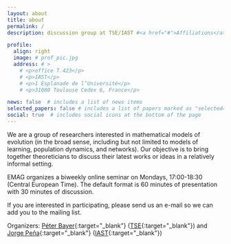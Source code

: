 ```yaml
---
layout: about
title: about
permalink: /
description: discussion group at TSE/IAST #<a href="#">Affiliations</a>. Address. Contacts. Moto. Etc.

profile:
  align: right
  image: # prof_pic.jpg
  address: # >
    # <p>office T.423</p>
    # <p>IAST</p>
    # <p>1 Esplanade de l’Université</p>
    # <p>31080 Toulouse Cedex 6, France</p>

news: false  # includes a list of news items
selected_papers: false # includes a list of papers marked as "selected={true}"
social: true  # includes social icons at the bottom of the page
---
```


We are a group of researchers interested in mathematical models of evolution (in the broad sense, including but not limited to models of learning, population dynamics, and networks).
Our objective is to bring together theoreticians to discuss their latest works or ideas in a relatively informal setting.

EMAG organizes a biweekly online seminar on Mondays, 17:00-18:30 (Central European Time).
The default format is 60 minutes of presentation with 30 minutes of discussion.

If you are interested in participating, please send us an e-mail so we can add you to the mailing list.

Organizers: [Péter Bayer](https://www.sites.google.com/view/peterbayer){:target="\_blank"} ([TSE](https://www.tse-fr.eu/){:target="\_blank"}) and [Jorge Peña](https://jorgeapenas.github.io/){:target="\_blank"} ([IAST](https://www.iast.fr/){:target="\_blank"})
